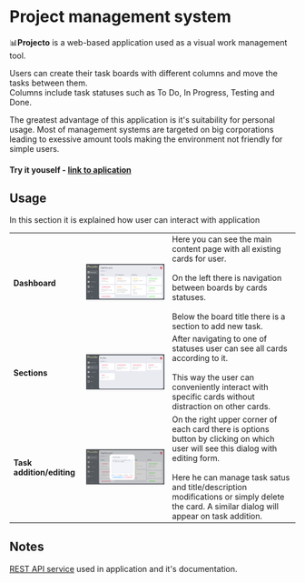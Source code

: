 # Project management system

:bar_chart:**Projecto** is a web-based application used as a visual work management tool.

Users can create their task boards with different columns and move the tasks between them.<br/>
Columns include task statuses such as To Do, In Progress, Testing and Done.

The greatest advantage of this application is it's suitability for personal usage. Most of management systems are targeted on big corporations leading to exessive amount tools making the environment not friendly for simple users.

#### Try it youself - [link to aplication](http://project-management-system-phi.vercel.app/)

## Usage

In this section it is explained how user can interact with application

<table>
  <tr>
    <td><b>Dashboard</b></td>
    <td><img src="https://github.com/annavasylashko/project-management-system/blob/master/src/preview/preview.PNG"/></td>
    <td>Here you can see the main content page with all existing cards for user.<br/><br/>
      On the left there is navigation between boards by cards statuses.<br/><br/>
      Below the board title there is a section to add new task.</td>
  </tr>
  <tr>
    <td><b>Sections</b></td>
    <td><img src="https://github.com/annavasylashko/project-management-system/blob/master/src/preview/sectionPreview.PNG"/></td>
    <td>After navigating to one of statuses user can see all cards according to it.<br/><br/>
      This way the user can conveniently interact with specific cards without distraction on other cards.</td>
  </tr>
  <tr>
    <td><b>Task addition/editing</b></td>
    <td><img src="https://github.com/annavasylashko/project-management-system/blob/master/src/preview/taskPreview.PNG"/></td>
    <td>On the right upper corner of each card there is options button by clicking on which user will see this dialog with editing form.<br/><br/>
      Here he can manage task satus and title/description modifications or simply delete the card. A similar dialog will appear on task addition.</td>
  </tr>
</table>

## Notes

[REST API service](https://github.com/pavlovskyive/edu_dis_proj) used in application and it's documentation.
